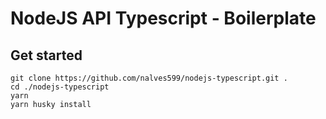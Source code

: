 # NodeJS API Typescript - Boilerplate

## Get started
```
git clone https://github.com/nalves599/nodejs-typescript.git .
cd ./nodejs-typescript
yarn
yarn husky install
```

